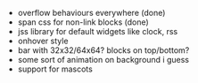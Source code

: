 - overflow behaviours everywhere (done)
- span css for non-link blocks (done)
- jss library for default widgets like clock, rss
- onhover style
- bar with 32x32/64x64? blocks on top/bottom?
- some sort of animation on background i guess
- support for mascots
